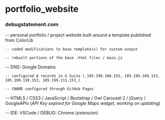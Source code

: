 # portfolio_website

### debugstatement.com

-- personal portfolio / project website built around a template published from ColorLib

	-- coded modifications to base template(s) for custom output
	
	-- rebuilt portions of the base .html files / main.js
	
-- DNS: Google Domains

	-- configured A records in G Suite (_185.199.108.153, 185.199.109.153, 185.199.110.153, 185.199.111.153_)
	
	-- CNAME configured through GitHub Pages

-- HTML5 / CSS3 / JavaScript / Bootstrap / Owl Carousel 2 / jQuery / GoogleAPIs (_API Key expired for Google Maps widget, working on updating_)

-- IDE: VSCode / DEBUG: Chrome (_extension_)
